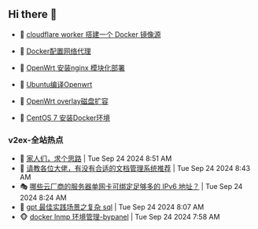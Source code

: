 ## Hi there 👋

<!--
**dkyg666/dkyg666** is a ✨ _special_ ✨ repository because its `README.md` (this file) appears on your GitHub profile.

Here are some ideas to get you started:

- 🔭 I’m currently working on ...
- 🌱 I’m currently learning ...
- 👯 I’m looking to collaborate on ...
- 🤔 I’m looking for help with ...
- 💬 Ask me about ...
- 📫 How to reach me: ...
- 😄 Pronouns: ...
- ⚡ Fun fact: ...
-->

<!-- BLOG-POST-LIST:START -->
- 🦩 [cloudflare worker 搭建一个 Docker 镜像源](http://blog.1996099.xyz/archives/cloudflare-worker-da-jian-yi-ge-docker-jing-xiang-zhan) 

- 🚦 [Docker配置网络代理](http://blog.1996099.xyz/archives/dockerpei-zhi-wang-luo-dai-li) 

- 🫶 [OpenWrt 安装nginx 模块化部署](http://blog.1996099.xyz/archives/openwrt-an-zhuang-nginx-mo-kuai-hua-bu-shu) 

- 🦄 [Ubuntu编译Openwrt](http://blog.1996099.xyz/archives/ubuntuzi-bian-yi-openwrt) 

- 🐻 [OpenWrt overlay磁盘扩容](http://blog.1996099.xyz/archives/openwrt-overlay) 

- 🤖 [CentOS 7 安装Docker环境](http://blog.1996099.xyz/archives/centos-docker) 
<!-- BLOG-POST-LIST:END -->

### v2ex-全站热点
<!-- v2ex:START -->
- 🥸 [家人们，求个思路](https://www.v2ex.com/t/1075454#reply0) | Tue Sep 24 2024 8:51 AM
- 🤗 [请教各位大佬，有没有合适的文档管理系统推荐](https://www.v2ex.com/t/1075451#reply10) | Tue Sep 24 2024 8:43 AM
- 🎭 [哪些云厂商的服务器单网卡可绑定足够多的 IPv6 地址？](https://www.v2ex.com/t/1075444#reply1) | Tue Sep 24 2024 8:24 AM
- 🥷 [gpt 最佳实践场景之复杂 sql](https://www.v2ex.com/t/1075437#reply8) | Tue Sep 24 2024 8:07 AM
- 🐵 [docker lnmp 环境管理-bypanel](https://www.v2ex.com/t/1075432#reply0) | Tue Sep 24 2024 7:58 AM<!-- v2ex:END -->

